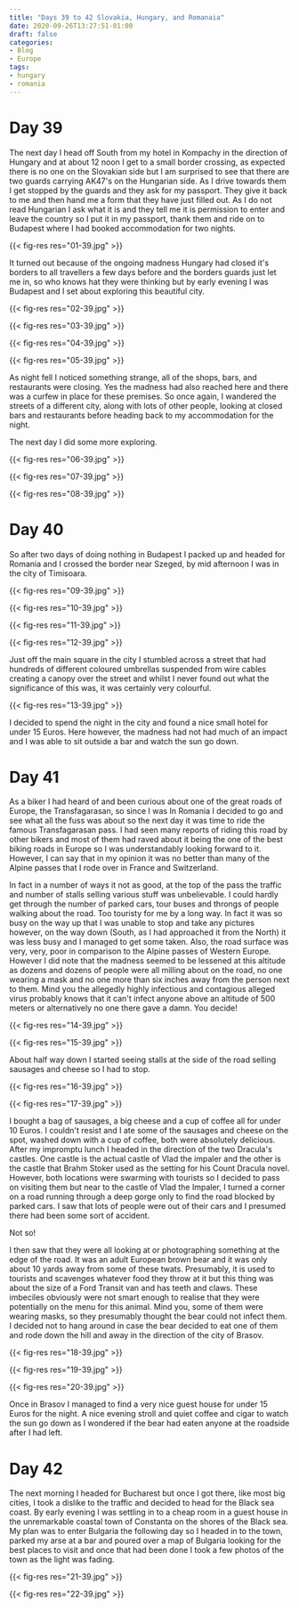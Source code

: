 ```yaml
---
title: "Days 39 to 42 Slovakia, Hungary, and Romanaia"
date: 2020-09-26T13:27:51-01:00
draft: false
categories:
- Blog
- Europe
tags:
- hungary
- romania
---
```


# Day 39

The next day I head off South from my hotel in Kompachy in the direction of Hungary and at about 12 noon I get to a small border crossing, as expected there is no one on the Slovakian side but I am surprised to see that there are two guards carrying AK47's on the Hungarian side. As I drive towards them I get stopped by the guards and they ask for my passport. They give it back to me and then hand me a form that they have just filled out. As I do not read Hungarian I ask what it is and they tell me it is permission to enter and leave the country so I put it in my passport, thank them and ride on to Budapest where I had booked accommodation for two nights.

{{< fig-res res="01-39.jpg" >}}

<!--more-->

It turned out because of the ongoing madness Hungary had closed it's borders to all travellers a few days before and the borders guards just let me in, so who knows hat they were thinking but by early evening I was Budapest and I set about exploring this beautiful city.

{{< fig-res res="02-39.jpg" >}}

{{< fig-res res="03-39.jpg" >}}

{{< fig-res res="04-39.jpg" >}}

{{< fig-res res="05-39.jpg" >}}

As night fell I noticed something strange, all of the shops, bars, and restaurants were closing. Yes the madness had also reached here and there was a curfew in place for these premises. So once again, I wandered the streets of a different city, along with lots of other people, looking at closed bars and restaurants before heading back to my accommodation for the night.

The next day I did some more exploring.

{{< fig-res res="06-39.jpg" >}}

{{< fig-res res="07-39.jpg" >}}

{{< fig-res res="08-39.jpg" >}}

# Day 40

So after two days of doing nothing in Budapest I packed up and headed for Romania and I crossed the border near Szeged, by mid afternoon I was in the city of Timisoara.

{{< fig-res res="09-39.jpg" >}}

{{< fig-res res="10-39.jpg" >}}

{{< fig-res res="11-39.jpg" >}}

{{< fig-res res="12-39.jpg" >}}

Just off the main square in the city I stumbled across a street that had hundreds of different coloured umbrellas suspended from wire cables creating a canopy over the street and whilst I never found out what the significance of this was, it was certainly very colourful.

{{< fig-res res="13-39.jpg" >}}

I decided to spend the night in the city and found a nice small hotel for under 15 Euros. Here however, the madness had not had much of an impact and I was able to sit outside a bar and watch the sun go down. 

# Day 41

As a biker I had heard of and been curious about one of the great roads of Europe, the Transfagarasan, so since I was In Romania I decided to go and see what all the fuss was about so the next day it was time to ride the famous Transfagarasan pass. I had seen many reports of riding this road by other bikers and most of them had raved about it being the one of the best biking roads in Europe so I was understandably looking forward to it. However, I can say that in my opinion it was no better than many of the Alpine passes that I rode over in France and Switzerland. 

In fact in a number of ways it not as good, at the top of the pass the traffic and number of stalls selling various stuff was unbelievable. I could hardly get through the number of parked cars, tour buses and throngs of people walking about the road. Too touristy for me by a long way. In fact it was so busy on the way up that I was unable to stop and take any pictures however, on the way down (South, as I had approached it from the North) it was less busy and I managed to get some taken. Also, the road surface was very, very, poor in comparison to the Alpine passes of Western Europe. However I did note that the madness seemed to be lessened at this altitude as dozens and dozens of people were all milling about on the road, no one wearing a mask and no one more than six inches away from the person next to them. Mind you the allegedly highly infectious and contagious alleged virus probably knows that it can't infect anyone above an altitude of 500 meters or alternatively no one there gave a damn. You decide! 

{{< fig-res res="14-39.jpg" >}}

{{< fig-res res="15-39.jpg" >}}

About half way down I started seeing stalls at the side of the road selling sausages and cheese so I had to stop.

{{< fig-res res="16-39.jpg" >}}

{{< fig-res res="17-39.jpg" >}}

I bought a bag of sausages, a big cheese and a cup of coffee all for under 10 Euros. I couldn't resist and I ate some of the sausages and cheese on the spot, washed down with a cup of coffee, both were absolutely delicious. After my impromptu lunch I headed in the direction of the two Dracula's castles. One castle is the actual castle of Vlad the impaler and the other is the castle that Brahm Stoker used as the setting for his Count Dracula novel. However, both locations were swarming with tourists so I decided to pass on visiting them but near to the castle of Vlad the Impaler, I turned a corner on a road running through a deep gorge only to find the road blocked by parked cars. I saw that lots of people were out of their cars and I presumed there had been some sort of accident. 

Not so!

I then saw that they were all looking at or photographing something at the edge of the road. It was an adult European brown bear and it was only about 10 yards away from some of these twats. Presumably, it is used to tourists and scavenges whatever food they throw at it but this thing was about the size of a Ford Transit van and has teeth and claws. These imbeciles obviously were not smart enough to realise that they were potentially on the menu for this animal. Mind you, some of them were wearing masks, so they presumably thought the bear could not infect them. I decided not to hang around in case the bear decided to eat one of them and rode down the hill and away in the direction of the city of Brasov.

{{< fig-res res="18-39.jpg" >}}

{{< fig-res res="19-39.jpg" >}}

{{< fig-res res="20-39.jpg" >}}

Once in Brasov I managed to find a very nice guest house for under 15 Euros for the night. A nice evening stroll and quiet coffee and cigar to watch the sun go down as I wondered if the bear had eaten anyone at the roadside after I had left.

# Day 42

The next morning I headed for Bucharest but once I got there, like most big cities, I took a dislike to the traffic and decided to head for the Black sea coast. By early evening I was settling in to a cheap room in a guest house in the unremarkable coastal town of Constanta on the shores of the Black sea. My plan was to enter Bulgaria the following day so I headed in to the town, parked my arse at a bar and poured over a map of Bulgaria looking for the best places to visit and once that had been done I took a few photos of the town as the light was fading.

{{< fig-res res="21-39.jpg" >}}

{{< fig-res res="22-39.jpg" >}}
